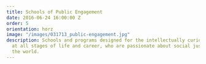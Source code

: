 ```yaml
---
title: Schools of Public Engagement
date: 2016-06-24 16:00:00 Z
order: 5
orientation: horz
image: "/images/031713_public-engagement.jpg"
description: Schools and programs designed for the intellectually curious and creative,
  at all stages of life and career, who are passionate about social justice around
  the world.
---
```


